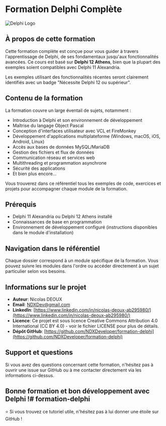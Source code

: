 # Formation Delphi Complète

![Delphi Logo](https://www.embarcadero.com/images/logos/delphi-logo-128.png)

## À propos de cette formation

Cette formation complète est conçue pour vous guider à travers l'apprentissage de Delphi, de ses fondamentaux jusqu'aux fonctionnalités avancées. Ce cours est basé sur **Delphi 12 Athens**, bien que la plupart des exemples soient compatibles avec Delphi 11 Alexandria.

Les exemples utilisant des fonctionnalités récentes seront clairement identifiés avec un badge "Nécessite Delphi 12 ou supérieur".

## Contenu de la formation

La formation couvre un large éventail de sujets, notamment :

- Introduction à Delphi et son environnement de développement
- Maîtrise du langage Object Pascal
- Conception d'interfaces utilisateur avec VCL et FireMonkey
- Développement d'applications multiplateforme (Windows, macOS, iOS, Android, Linux)
- Accès aux bases de données MySQL/MariaDB
- Gestion des fichiers et flux de données
- Communication réseau et services web
- Multithreading et programmation asynchrone
- Sécurité des applications
- Et bien plus encore...

Vous trouverez dans ce référentiel tous les exemples de code, exercices et projets pour accompagner chaque module de la formation.

## Prérequis

- Delphi 11 Alexandria ou Delphi 12 Athens installé
- Connaissances de base en programmation
- Environnement de développement configuré (instructions disponibles dans le module d'installation)

## Navigation dans le référentiel

Chaque dossier correspond à un module spécifique de la formation. Vous pouvez suivre les modules dans l'ordre ou accéder directement à un sujet particulier selon vos besoins.

## Informations sur le projet

- **Auteur**: Nicolas DEOUX
- **Email**: NDXDev@gmail.com
- **LinkedIn**: [https://www.linkedin.com/in/nicolas-deoux-ab295980/](https://www.linkedin.com/in/nicolas-deoux-ab295980/)
- **Licence**: Ce projet est sous licence Creative Commons Attribution 4.0 International (CC BY 4.0) - voir le fichier LICENSE pour plus de détails.
- **Dépôt GitHub**: [https://github.com/NDXDeveloper/formation-delphi](https://github.com/NDXDeveloper/formation-delphi)

## Support et questions

Si vous avez des questions concernant cette formation, n'hésitez pas à ouvrir une issue sur GitHub ou à me contacter directement via les informations ci-dessus.

Bonne formation et bon développement avec Delphi !# formation-delphi
---

⭐ Si vous trouvez ce tutoriel utile, n'hésitez pas à lui donner une étoile sur GitHub !
